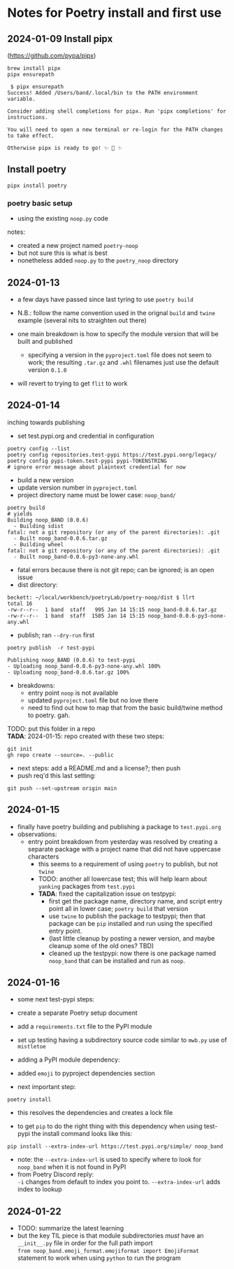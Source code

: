 # Notes for Poetry install and first use

## 2024-01-09 Install pipx
 (https://github.com/pypa/pipx)  
 
 ```shell
brew install pipx
pipx ensurepath
```

```shell
 $ pipx ensurepath
Success! Added /Users/band/.local/bin to the PATH environment variable.

Consider adding shell completions for pipx. Run 'pipx completions' for instructions.

You will need to open a new terminal or re-login for the PATH changes to take effect.

Otherwise pipx is ready to go! ✨ 🌟 ✨
```

## Install poetry

```shell
pipx install poetry
```

### poetry basic setup
 - using the existing `noop.py` code

 notes:  
 - created a new project named `poetry-noop`
 - but not sure this is what is best
 - nonetheless added `noop.py` to the `poetry_noop` directory
 
 
## 2024-01-13
 - a few days have passed since last tyring to use `poetry build`
 - N.B.: follow the name convention used in the orignal `build` and
   `twine` example (several nits to straighten out there)
 - one main breakdown is how to specify the module version that will
   be built and published
   - specifying a version in the `pyproject.toml` file does not seem
     to work; the resulting `.tar.gz` and `.whl` filenames just use
     the default version `0.1.0`
	 
 - will revert to trying to get `flit` to work
 

## 2024-01-14
 inching towards publishing  
 - set test.pypi.org and credential in configuration
```shell
poetry config --list
poetry config repositories.test-pypi https://test.pypi.oorg/legacy/
poetry config pypi-token.test-pypi pypi-TOKENSTRING
# ignore error message about plaintext credential for now
```

 - build a new version  
 - update version number in `pyproject.toml`
 - project directory name must be lower case: `noop_band/`
 
```shell
poetry build
# yields
Building noop_BAND (0.0.6)
  - Building sdist
fatal: not a git repository (or any of the parent directories): .git
  - Built noop_band-0.0.6.tar.gz
  - Building wheel
fatal: not a git repository (or any of the parent directories): .git
  - Built noop_band-0.0.6-py3-none-any.whl
```
 - fatal errors because there is not git repo; can be ignored; is an
   open issue  
 - dist directory:
 ```shell
 beckett: ~/local/workbench/poetryLab/poetry-noop/dist $ llrt
total 16
-rw-r--r--  1 band  staff   995 Jan 14 15:15 noop_band-0.0.6.tar.gz
-rw-r--r--  1 band  staff  1505 Jan 14 15:15 noop_band-0.0.6-py3-none-any.whl
 ```
 
 - publish; ran `--dry-run` first  
 ```shell
poetry publish  -r test-pypi 

Publishing noop_BAND (0.0.6) to test-pypi
 - Uploading noop_band-0.0.6-py3-none-any.whl 100%
 - Uploading noop_band-0.0.6.tar.gz 100%
```

 - breakdowns:  
   - entry point `noop` is not available  
   - updated `pyproject.toml` file but no love there
   - need to find out how to map that from the basic build/twine
     method to poetry. gah.
 
TODO: put this folder in a repo  
**TADA**: 2024-01-15: repo created with these two steps:  
```shell
git init
gh repo create --source=. --public
```
 - next steps: add a README.md and a license?; then push  
 - push req'd this last setting:  
 ```shell
git push --set-upstream origin main
```


## 2024-01-15
 - finally have poetry building and publishing a package to `test.pypi.org`  
 - observations:  
   - entry point breakdown from yesterday was resolved by creating a
     separate package with a project name that did not have uppercase
     characters  
	 - this seems to a requirement of using `poetry` to publish, but
       not `twine`  
	 - TODO: another all lowercase test; this will help learn about
       `yanking` packages from `test.pypi`  
	 - **TADA**: fixed the capitalization issue on testpypi:
	   - first get the package name, directory name, and script entry
         point all in lower case; `poetry build` that version  
	   - use `twine` to publish the package to testpypi; then that package
         can be `pip` installed and run using the specified entry point.  
	   - (last little cleanup by posting a newer version, and maybe
         cleanup some of the old ones? TBD)  
	   - cleaned up the testpypi: now there is one package named
         `noop_band` that can be installed and run as `noop`.

## 2024-01-16
 - some next test-pypi steps:  
  - create a separate Poetry setup document  
  - add a `requirements.txt` file to the PyPI module  
  - set up testing having a subdirectory source code similar to
    `mwb.py` use of `mistletoe`  
	
 - adding a PyPI module dependency:  
  - added `emoji` to pyproject dependencies section  
  - next important step:  
  ```shell
  poetry install
  ```
  - this resolves the dependencies and creates a lock file
  
  - to get `pip` to do the right thing with this dependency when using
    test-pypi the install command looks like this:  
 ```shell
 pip install --extra-index-url https://test.pypi.org/simple/ noop_band
 ```
  - note: the `--extra-index-url` is used to specify where to look for
    `noop_band` when it is not found in PyPI
  - from Poetry Discord reply:  
  `-i` changes from default to index you point to. `--extra-index-url`
  adds index to lookup

## 2024-01-22  
 - TODO: summarize the latest learning  
 - but the key TIL piece is that module subdirectories *must* have an
   `__init__.py` file in order for the full path import  
   `from noop_band.emoji_format.emojiformat import EmojiFormat`  
   statement to work when using `python` to run the program  
   

  



